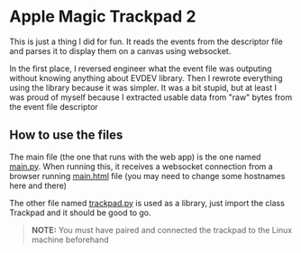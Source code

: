 # Apple Magic Trackpad 2

This is just a thing I did for fun. It reads the events from the descriptor file and parses it to display them on a canvas using websocket.

In the first place, I reversed engineer what the event file was outputing without knowing anything about EVDEV library. Then I rewrote everything using the library because it was simpler. It was a bit stupid, but at least I was proud of myself because I extracted usable data from "raw" bytes from the event file descriptor

## How to use the files

The main file (the one that runs with the web app) is the one named [main.py](/main.py). When running this, it receives a websocket connection from a browser running [main.html](/main.html) file (you may need to change some hostnames here and there)

The other file named [trackpad.py](/trackpad.py) is used as a library, just import the class Trackpad and it should be good to go.

> **NOTE:** You must have paired and connected the trackpad to the Linux machine beforehand
